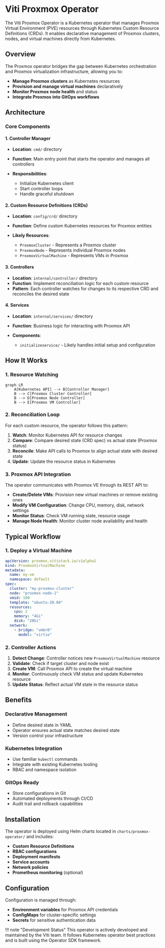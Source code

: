 # Viti Proxmox Operator

The Viti Proxmox Operator is a Kubernetes operator that manages Proxmox Virtual Environment (PVE) resources through Kubernetes Custom Resource Definitions (CRDs). It enables declarative management of Proxmox clusters, nodes, and virtual machines directly from Kubernetes.

## Overview

The Proxmox operator bridges the gap between Kubernetes orchestration and Proxmox virtualization infrastructure, allowing you to:

- **Manage Proxmox clusters** as Kubernetes resources
- **Provision and manage virtual machines** declaratively
- **Monitor Proxmox node health** and status
- **Integrate Proxmox into GitOps workflows**

## Architecture

### Core Components

#### 1. **Controller Manager**
- **Location**: `cmd/` directory
- **Function**: Main entry point that starts the operator and manages all controllers
- **Responsibilities**:

  - Initialize Kubernetes client
  - Start controller loops
  - Handle graceful shutdown

#### 2. **Custom Resource Definitions (CRDs)**
- **Location**: `config/crd/` directory
- **Function**: Define custom Kubernetes resources for Proxmox entities
- **Likely Resources**:

  - `ProxmoxCluster` - Represents a Proxmox cluster
  - `ProxmoxNode` - Represents individual Proxmox nodes
  - `ProxmoxVirtualMachine` - Represents VMs in Proxmox

#### 3. **Controllers**
- **Location**: `internal/controller/` directory
- **Function**: Implement reconciliation logic for each custom resource
- **Pattern**: Each controller watches for changes to its respective CRD and reconciles the desired state

#### 4. **Services**
- **Location**: `internal/services/` directory
- **Function**: Business logic for interacting with Proxmox API
- **Components**:

  - `initializeservice/` - Likely handles initial setup and configuration

## How It Works

### 1. **Resource Watching**
```mermaid
graph LR
    A[Kubernetes API] --> B[Controller Manager]
    B --> C[Proxmox Cluster Controller]
    B --> D[Proxmox Node Controller]
    B --> E[Proxmox VM Controller]
```

### 2. **Reconciliation Loop**
For each custom resource, the operator follows this pattern:

1. **Watch**: Monitor Kubernetes API for resource changes
2. **Compare**: Compare desired state (CRD spec) vs actual state (Proxmox status)
3. **Reconcile**: Make API calls to Proxmox to align actual state with desired state
4. **Update**: Update the resource status in Kubernetes

### 3. **Proxmox API Integration**
The operator communicates with Proxmox VE through its REST API to:
- **Create/Delete VMs**: Provision new virtual machines or remove existing ones
- **Modify VM Configuration**: Change CPU, memory, disk, network settings
- **Monitor Status**: Check VM running state, resource usage
- **Manage Node Health**: Monitor cluster node availability and health

## Typical Workflow

### 1. **Deploy a Virtual Machine**
```yaml
apiVersion: proxmox.vitistack.io/v1alpha1
kind: ProxmoxVirtualMachine
metadata:
  name: my-vm
  namespace: default
spec:
  cluster: "my-proxmox-cluster"
  node: "proxmox-node-1"
  vmid: 100
  template: "ubuntu-20.04"
  resources:
    cpu: 2
    memory: "4Gi"
    disk: "20Gi"
  network:
    - bridge: "vmbr0"
      model: "virtio"
```

### 2. **Controller Actions**
1. **Detect Change**: Controller notices new `ProxmoxVirtualMachine` resource
2. **Validate**: Check if target cluster and node exist
3. **Create VM**: Call Proxmox API to create the virtual machine
4. **Monitor**: Continuously check VM status and update Kubernetes resource
5. **Update Status**: Reflect actual VM state in the resource status

## Benefits

### **Declarative Management**
- Define desired state in YAML
- Operator ensures actual state matches desired state
- Version control your infrastructure

### **Kubernetes Integration**
- Use familiar `kubectl` commands
- Integrate with existing Kubernetes tooling
- RBAC and namespace isolation

### **GitOps Ready**
- Store configurations in Git
- Automated deployments through CI/CD
- Audit trail and rollback capabilities

## Installation

The operator is deployed using Helm charts located in `charts/proxmox-operator/` and includes:

- **Custom Resource Definitions**
- **RBAC configurations**
- **Deployment manifests**
- **Service accounts**
- **Network policies**
- **Prometheus monitoring** (optional)

## Configuration

Configuration is managed through:

- **Environment variables** for Proxmox API credentials
- **ConfigMaps** for cluster-specific settings
- **Secrets** for sensitive authentication data

!!! note "Development Status"
    This operator is actively developed and maintained by the Viti team. It follows Kubernetes operator best practices and is built using the Operator SDK framework.